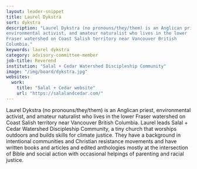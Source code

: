 ```yaml
---
layout: leader-snippet
title: Laurel Dykstra
sort: dykstra
description: "Laurel Dykstra (no pronouns/they/them) is an Anglican priest,
environmental activist, and amateur naturalist who lives in the lower
Fraser watershed on Coast Salish territory near Vancouver British
Columbia."
keywords: laurel dykstra
category: advisory-committee-member
job-title: Reverend
institution: "Salal + Cedar Watershed Discipleship Community"
image: "/img/board/dykstra.jpg"
websites:
  work:
    title: "Salal + Cedar website"
    url: "https://salalandcedar.com/"
---
```


Laurel Dykstra (no pronouns/they/them) is an Anglican priest,
environmental activist, and amateur naturalist who lives in the lower
Fraser watershed on Coast Salish territory near Vancouver British
Columbia. Laurel leads Salal + Cedar Watershed Discipleship Community, a
tiny church that worships outdoors and builds skills for climate
justice. They have a background in intentional communities and Christian
resistance movements and have written books and articles and edited
anthologies mostly at the intersection of Bible and social action with
occasional helpings of parenting and racial justice.
